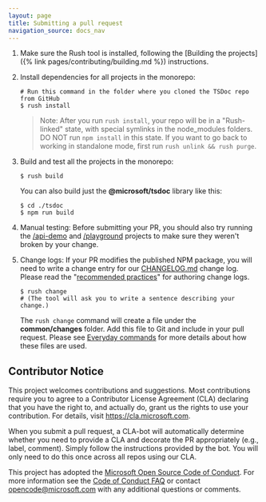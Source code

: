 ```yaml
---
layout: page
title: Submitting a pull request
navigation_source: docs_nav
---
```


1. Make sure the Rush tool is installed, following the
   [Building the projects]({% link pages/contributing/building.md %}) instructions.

2. Install dependencies for all projects in the monorepo:

   ```shell
   # Run this command in the folder where you cloned the TSDoc repo from GitHub
   $ rush install
   ```

   > Note: After you run `rush install`, your repo will be in a "Rush-linked" state,
   > with special symlinks in the node_modules folders. DO NOT run `npm install` in this state.
   > If you want to go back to working in standalone mode, first run `rush unlink && rush purge`.

3. Build and test all the projects in the monorepo:

   ```shell
   $ rush build
   ```

   You can also build just the **@microsoft/tsdoc** library like this:

   ```shell
   $ cd ./tsdoc
   $ npm run build
   ```

4. Manual testing: Before submitting your PR, you should also try running the
   [/api-demo](./api-demo/) and [/playground](./playground) projects to make sure they
   weren't broken by your change.

5. Change logs: If your PR modifies the published NPM package, you will need to write a
   change entry for our [CHANGELOG.md](./tsdoc/CHANGELOG.md) change log. Please read the
   "[recommended practices](https://rushjs.io/pages/best_practices/change_logs/)" for
   authoring change logs.

   ```shell
   $ rush change
   # (The tool will ask you to write a sentence describing your change.)
   ```

   The `rush change` command will create a file under the **common/changes** folder.
   Add this file to Git and include in your pull request. Please see
   [Everyday commands](https://rushjs.io/pages/developer/everyday_commands/) for
   more details about how these files are used.

## Contributor Notice

This project welcomes contributions and suggestions. Most contributions require you to agree to a
Contributor License Agreement (CLA) declaring that you have the right to, and actually do, grant us
the rights to use your contribution. For details, visit https://cla.microsoft.com.

When you submit a pull request, a CLA-bot will automatically determine whether you need to provide
a CLA and decorate the PR appropriately (e.g., label, comment). Simply follow the instructions
provided by the bot. You will only need to do this once across all repos using our CLA.

This project has adopted the [Microsoft Open Source Code of Conduct](https://opensource.microsoft.com/codeofconduct/).
For more information see the [Code of Conduct FAQ](https://opensource.microsoft.com/codeofconduct/faq/) or
contact [opencode@microsoft.com](mailto:opencode@microsoft.com) with any additional questions or comments.
